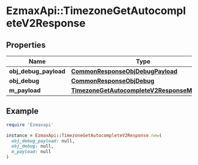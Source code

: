 # EzmaxApi::TimezoneGetAutocompleteV2Response

## Properties

| Name | Type | Description | Notes |
| ---- | ---- | ----------- | ----- |
| **obj_debug_payload** | [**CommonResponseObjDebugPayload**](CommonResponseObjDebugPayload.md) |  |  |
| **obj_debug** | [**CommonResponseObjDebug**](CommonResponseObjDebug.md) |  | [optional] |
| **m_payload** | [**TimezoneGetAutocompleteV2ResponseMPayload**](TimezoneGetAutocompleteV2ResponseMPayload.md) |  |  |

## Example

```ruby
require 'Ezmaxapi'

instance = EzmaxApi::TimezoneGetAutocompleteV2Response.new(
  obj_debug_payload: null,
  obj_debug: null,
  m_payload: null
)
```

